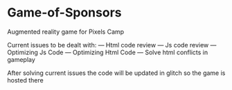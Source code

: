 # Game-of-Sponsors

Augmented reality game for Pixels Camp


Current issues to be dealt with:
— Html code review
— Js code review
— Optimizing Js Code
— Optimizing Html Code
— Solve html conflicts in gameplay


After solving current issues the code will be updated in glitch so the game is hosted there
